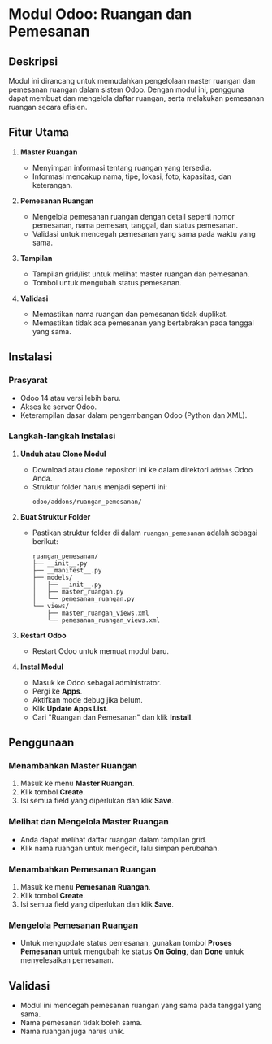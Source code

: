 # Modul Odoo: Ruangan dan Pemesanan

## Deskripsi

Modul ini dirancang untuk memudahkan pengelolaan master ruangan dan pemesanan ruangan dalam sistem Odoo. Dengan modul ini, pengguna dapat membuat dan mengelola daftar ruangan, serta melakukan pemesanan ruangan secara efisien.

## Fitur Utama

1. **Master Ruangan**
   - Menyimpan informasi tentang ruangan yang tersedia.
   - Informasi mencakup nama, tipe, lokasi, foto, kapasitas, dan keterangan.

2. **Pemesanan Ruangan**
   - Mengelola pemesanan ruangan dengan detail seperti nomor pemesanan, nama pemesan, tanggal, dan status pemesanan.
   - Validasi untuk mencegah pemesanan yang sama pada waktu yang sama.

3. **Tampilan**
   - Tampilan grid/list untuk melihat master ruangan dan pemesanan.
   - Tombol untuk mengubah status pemesanan.

4. **Validasi**
   - Memastikan nama ruangan dan pemesanan tidak duplikat.
   - Memastikan tidak ada pemesanan yang bertabrakan pada tanggal yang sama.

## Instalasi

### Prasyarat
- Odoo 14 atau versi lebih baru.
- Akses ke server Odoo.
- Keterampilan dasar dalam pengembangan Odoo (Python dan XML).

### Langkah-langkah Instalasi

1. **Unduh atau Clone Modul**
   - Download atau clone repositori ini ke dalam direktori `addons` Odoo Anda.
   - Struktur folder harus menjadi seperti ini:
     ```
     odoo/addons/ruangan_pemesanan/
     ```

2. **Buat Struktur Folder**
   - Pastikan struktur folder di dalam `ruangan_pemesanan` adalah sebagai berikut:
     ```
     ruangan_pemesanan/
     ├── __init__.py
     ├── __manifest__.py
     ├── models/
     │   ├── __init__.py
     │   ├── master_ruangan.py
     │   └── pemesanan_ruangan.py
     └── views/
         ├── master_ruangan_views.xml
         └── pemesanan_ruangan_views.xml
     ```

3. **Restart Odoo**
   - Restart Odoo untuk memuat modul baru.

4. **Instal Modul**
   - Masuk ke Odoo sebagai administrator.
   - Pergi ke **Apps**.
   - Aktifkan mode debug jika belum.
   - Klik **Update Apps List**.
   - Cari "Ruangan dan Pemesanan" dan klik **Install**.

## Penggunaan

### Menambahkan Master Ruangan
1. Masuk ke menu **Master Ruangan**.
2. Klik tombol **Create**.
3. Isi semua field yang diperlukan dan klik **Save**.

### Melihat dan Mengelola Master Ruangan
- Anda dapat melihat daftar ruangan dalam tampilan grid.
- Klik nama ruangan untuk mengedit, lalu simpan perubahan.

### Menambahkan Pemesanan Ruangan
1. Masuk ke menu **Pemesanan Ruangan**.
2. Klik tombol **Create**.
3. Isi semua field yang diperlukan dan klik **Save**.

### Mengelola Pemesanan Ruangan
- Untuk mengupdate status pemesanan, gunakan tombol **Proses Pemesanan** untuk mengubah ke status **On Going**, dan **Done** untuk menyelesaikan pemesanan.

## Validasi

- Modul ini mencegah pemesanan ruangan yang sama pada tanggal yang sama.
- Nama pemesanan tidak boleh sama. 
- Nama ruangan juga harus unik.
